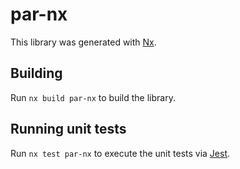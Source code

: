 # par-nx

This library was generated with [Nx](https://nx.dev).

## Building

Run `nx build par-nx` to build the library.

## Running unit tests

Run `nx test par-nx` to execute the unit tests via [Jest](https://jestjs.io).
